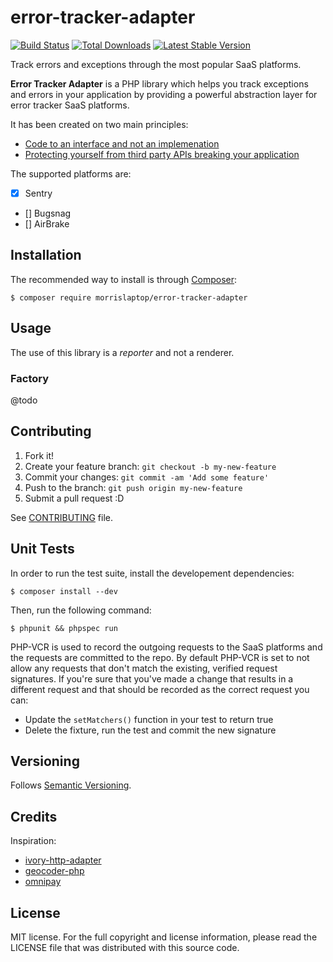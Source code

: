 # error-tracker-adapter

[![Build
Status](https://secure.travis-ci.org/morrislaptop/error-tracker-adapter.png)](http://travis-ci.org/morrislaptop/error-tracker-adapter)
[![Total
Downloads](https://poser.pugx.org/morrislaptop/error-tracker-adapter/downloads.png)](https://packagist.org/packages/morrislaptop/error-tracker-adapter)
[![Latest Stable
Version](https://poser.pugx.org/morrislaptop/error-tracker-adapter/v/stable.png)](https://packagist.org/packages/morrislaptop/error-tracker-adapter)

Track errors and exceptions through the most popular SaaS platforms.

**Error Tracker Adapter** is a PHP library which helps you track exceptions and errors in your application by providing a powerful abstraction layer for error tracker SaaS platforms. 

It has been created on two main principles:

* [Code to an interface and not an implemenation](https://www.google.co.uk/?q=code%20to%20an%20interface)
* [Protecting yourself from third party APIs breaking your application](http://butunclebob.com/ArticleS.JamesGrenning.AlternativeToTheHopeAndPrayMethod)

The supported platforms are:

* [X] Sentry
* [] Bugsnag
* [] AirBrake

## Installation

The recommended way to install is through [Composer](http://getcomposer.org):

```
$ composer require morrislaptop/error-tracker-adapter
```

## Usage

The use of this library is a _reporter_ and not a renderer.

### Factory

@todo

## Contributing

1. Fork it!
2. Create your feature branch: `git checkout -b my-new-feature`
3. Commit your changes: `git commit -am 'Add some feature'`
4. Push to the branch: `git push origin my-new-feature`
5. Submit a pull request :D

See [CONTRIBUTING](CONTRIBUTING.md) file.

## Unit Tests

In order to run the test suite, install the developement dependencies:

```
$ composer install --dev
```

Then, run the following command:

```
$ phpunit && phpspec run
```

PHP-VCR is used to record the outgoing requests to the SaaS platforms and the requests are committed to the repo. By default PHP-VCR is set to not allow any requests that don't match the existing, verified request signatures. If you're sure that you've made a change that results in a different request and that should be recorded as the correct request you can:

* Update the `setMatchers()` function in your test to return true
* Delete the fixture, run the test and commit the new signature

## Versioning

Follows [Semantic Versioning](http://semver.org/).

## Credits

Inspiration:

* [ivory-http-adapter](https://github.com/egeloen/ivory-http-adapter)
* [geocoder-php](https://github.com/geocoder-php/Geocoder)
* [omnipay](https://github.com/thephpleague/omnipay)

## License

MIT license. For the full copyright and license information, please read the LICENSE file that was distributed with this source code.
